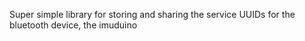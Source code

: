 Super simple library for storing and sharing the service UUIDs for the bluetooth
device, the imuduino
